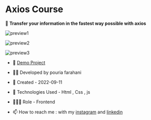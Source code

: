 # Axios Course

🎰 **Transfer your information in the fastest way possible with axios**

![preview1](https://user-images.githubusercontent.com/109727844/189748966-08b6126a-03ce-4d30-aed9-b3fd25f76fa9.jpg)

![preview2](https://user-images.githubusercontent.com/109727844/189749596-4b1fe2b8-b083-4ded-a2cc-0908c2f85212.jpg)

![preview3](https://user-images.githubusercontent.com/109727844/189748313-642b54a3-ba3b-4703-b086-3ad412aedf7b.jpg)



- 🔗 [Demo Project](https://pouria-farahani-developer.github.io/Axios-Course/)

- 👨‍💻 Developed by pouria farahani

- 📆 Created - 2022-09-11

- 🤖 Technologies Used - Html , Css , js

- 🕵🏻‍♀️ Role - Frontend

- 📫 How to reach me : with my [instagram](https://www.instagram.com/pouria_farahani_developer) and [linkedin](https://www.linkedin.com/in/pouria-farahani-developer)


